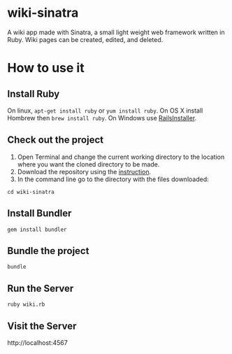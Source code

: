 # wiki-sinatra

A wiki app made with Sinatra, a small light weight web framework written in Ruby. 
Wiki pages can be created, edited, and deleted.

# How to use it

## Install Ruby
On linux, `apt-get install ruby` or `yum install ruby`. On OS X install Hombrew then `brew install ruby`. 
On Windows use [RailsInstaller](http://railsinstaller.org/en).

## Check out the project

1. Open Terminal and change the current working directory to the location where you want the cloned directory to be made.
2. Download the repository using the [instruction](https://help.github.com/en/github/creating-cloning-and-archiving-repositories/cloning-a-repository).
3. In the command line go to the directory with the files downloaded:
```
cd wiki-sinatra
```

## Install Bundler
```
gem install bundler
```

## Bundle the project
```
bundle
```

## Run the Server
```
ruby wiki.rb
```

## Visit the Server
http://localhost:4567
